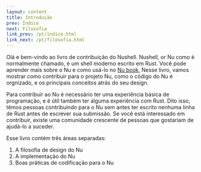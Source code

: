 ```yaml
---
layout: content
title: Introdução
prev: Índice
next: Filosofia
link_prev: /pt/indice.html
link_next: /pt/filosofia.html
---
```


Olá e bem-vindo ao livro de contribuição do Nushell. Nushell, or Nu como é normalmente chamado, é um shell moderno escrito em Rust. Você pode aprender mais sobre o Nu e como usá-lo no [Nu book](https://www.nushell.sh/book/), Nesse livro, vamos mostrar como contribuir para o projeto Nu, como o código do Nu é orgnizado, e os principais conceitos atrás do seu design.

Para contribuir ao Nu é necessário ter uma experiência básica de programação, e é útil também ter alguma experiência com Rust. Dito isso, têmos pessoas contribuindo para o Nu sem antes ter escrito nenhuma linha de Rust antes de escrever sua submissão. Se você está interessado em contribuir, existe uma comunidade crescente de pessoas que gostariam de ajudá-lo a suceder.

Esse livro contém três áreas separadas:

1. A filosofia de design do Nu
1. A implementação do Nu
1. Boas práticas de codificação para o Nu